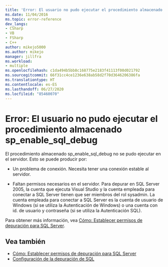 ```yaml
---
title: 'Error: El usuario no pudo ejecutar el procedimiento almacenado sp_enable_sql_debug | Microsoft Docs'
ms.date: 11/04/2016
ms.topic: error-reference
dev_langs:
- CSharp
- VB
- FSharp
- C++
author: mikejo5000
ms.author: mikejo
manager: jillfra
ms.workload:
- multiple
ms.openlocfilehash: c1da494b5bb8c168775e2183f41113f00d021792
ms.sourcegitcommit: 66f31cc4ce1236e638ab58d2f70d3646206386fa
ms.translationtype: HT
ms.contentlocale: es-ES
ms.lasthandoff: 06/27/2020
ms.locfileid: "85460070"
---
```

# <a name="error-user-could-not-execute-stored-procedure-sp_enable_sql_debug"></a>Error: El usuario no pudo ejecutar el procedimiento almacenado sp_enable_sql_debug

El procedimiento almacenado sp_enable_sql_debug no se pudo ejecutar en el servidor. Esto se puede producir por:

- Un problema de conexión. Necesita tener una conexión estable al servidor.

- Faltan permisos necesarios en el servidor. Para depurar en SQL Server 2005, la cuenta que ejecuta Visual Studio y la cuenta empleada para conectar a SQL Server tienen que ser miembros del rol sysadmin. La cuenta empleada para conectar a SQL Server es la cuenta de usuario de Windows (si se utiliza la Autenticación de Windows) o una cuenta con id. de usuario y contraseña (si se utiliza la Autenticación SQL).

Para obtener más información, vea [Cómo: Establecer permisos de depuración para SQL Server](https://msdn.microsoft.com/84e088d0-0409-41d4-841b-f5d4b0fda414).

## <a name="see-also"></a>Vea también

- [Cómo: Establecer permisos de depuración para SQL Server](https://msdn.microsoft.com/84e088d0-0409-41d4-841b-f5d4b0fda414)
- [Configuración de la depuración de SQL](/previous-versions/visualstudio/visual-studio-2010/s4sszxst\(v\=vs.100\))